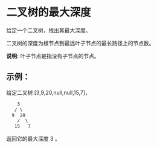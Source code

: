# 二叉树的最大深度
给定一个二叉树，找出其最大深度。

二叉树的深度为根节点到最远叶子节点的最长路径上的节点数。

**说明:** 叶子节点是指没有子节点的节点。

## 示例：
给定二叉树 [3,9,20,null,null,15,7]，
```txt
    3
   / \
  9  20
    /  \
   15   7
```
返回它的最大深度 3 。